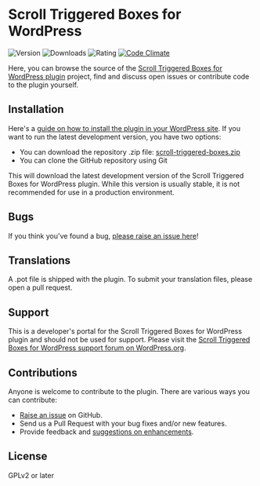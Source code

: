 Scroll Triggered Boxes for WordPress
======================
![Version](https://img.shields.io/wordpress/plugin/v/scroll-triggered-boxes.svg)
![Downloads](https://img.shields.io/wordpress/plugin/dt/scroll-triggered-boxes.svg)
![Rating](https://img.shields.io/wordpress/plugin/r/scroll-triggered-boxes.svg)
[![Code Climate](https://codeclimate.com/github/dannyvankooten/wp-scroll-triggered-boxes/badges/gpa.svg)](https://codeclimate.com/github/dannyvankooten/wp-scroll-triggered-boxes)

Here, you can browse the source of the [Scroll Triggered Boxes for WordPress plugin](https://wordpress.org/plugins/scroll-triggered-boxes/) project, find and discuss open issues or contribute code to the plugin yourself.

Installation
------------

Here's a [guide on how to install the plugin in your WordPress site](https://wordpress.org/plugins/scroll-triggered-boxes/installation/).
If you want to run the latest development version, you have two options:

* You can download the repository .zip file: [scroll-triggered-boxes.zip](https://github.com/ibericode/scroll-triggered-boxes/archive/master.zip)
* You can clone the GitHub repository using Git

This will download the latest development version of the Scroll Triggered Boxes for WordPress plugin. While this version is usually stable,
it is not recommended for use in a production environment.

Bugs
----
If you think you've found a bug, [please raise an issue here](https://github.com/ibericode/scroll-triggered-boxes/issues?state=open)!

Translations
-------------
A .pot file is shipped with the plugin. To submit your translation files, please open a pull request.

Support
-------
This is a developer's portal for the Scroll Triggered Boxes for WordPress plugin and should not be used for support. Please visit the
[Scroll Triggered Boxes for WordPress support forum on WordPress.org](https://wordpress.org/support/plugin/scroll-triggered-boxes).

Contributions
-------------
Anyone is welcome to contribute to the plugin. There are various ways you can contribute:

* [Raise an issue](https://github.com/ibericode/scroll-triggered-boxes/issues) on GitHub.
* Send us a Pull Request with your bug fixes and/or new features.
* Provide feedback and [suggestions on enhancements](https://github.com/ibericode/scroll-triggered-boxes/issues?direction=desc&labels=Enhancement&page=1&sort=created&state=open).


License
-------------
GPLv2 or later
